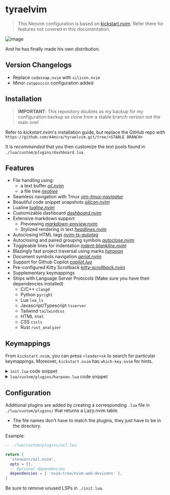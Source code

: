 
# tyraelvim

> This Neovim configuration is based on [kickstart.nvim](https://github.com/nvim-lua/kickstart.nvim).
> Refer there for features not covered in this documentation.

![image](https://github.com/44mira/tyraelvim/assets/116419708/e3e575d5-bc57-4f3d-9b1d-640e28fd75da)
    
And he has finally made his own distribution.

## Version Changelogs

- Replace `codesnap.nvim` with `silicon.nvim`
- Minor `catppuccin` configuration added

## Installation

> **IMPORTANT**: This repository doubles as my backup for my configuration backup so clone from a stable branch version not the main one!

Refer to *kickstart.nvim*'s installation guide, but replace the GitHub repo with `https://github.com/44mira/tyraelvim.git/tree/<STABLE BRANCH>`

It is *recommended* that you then customize the text pools found in `./lua/custom/plugins/dashboard.lua`.

## Features

- File handling using:
    - a text buffer *[oil.nvim](https://github.com/stevearc/oil.nvim)*
    - a file tree *[neotree](https://github.com/nvim-neo-tree/neo-tree.nvim)*
- Seamless navigation with Tmux *[vim-tmux-navigator](https://github.com/christoomey/vim-tmux-navigator)*
- Beautiful code snippet snapshots *[silicon.nvim](https://github.com/michaelrommel/nvim-silicon)*
- Lualine *[lualine.nvim](https://github.com/nvim-lualine/lualine.nvim)*
- Customizable dashboard *[dashboard.nvim](https://github.com/MeanderingProgrammer/dashboard.nvim)*
- Extensive markdown support
    - Previewing *[markdown-preview.nvim](https://github.com/iamcco/markdown-preview.nvim)*
    - Stylized rendering in text *[headlines.nvim](https://github.com/lukas-reineke/headlines.nvim)*
- Autoclosing HTML tags *[nvim-ts-autotag](https://github.com/windwp/nvim-ts-autotag)*
- Autoclosing and paired grouping symbols *[autoclose.nvim](https://github.com/m4xshen/autoclose.nvim)*
- Toggleable lines for indentation *[indent-blankline.nvim](https://github.com/lukas-reineke/indent-blankline.nvim)*
- Blazingly fast project traversal using marks *[harpoon](https://github.com/ThePrimeagen/harpoon)*
- Document symbols navigation *[aerial.nvim](https://github.com/stevearc/aerial.nvim)*
- Support for Github Copilot *[copilot.lua](https://github.com/zbirenbaum/copilot.lua)*
- Pre-configured Kitty Scrollback *[kitty-scrollback.nvim](https://github.com/mikesmithgh/kitty-scrollback.nvim)*
- Supplementary keymappings
- Ships with Language Server Protocols (Make sure you have their dependencies
  installed)
    - C/C++ `clangd`
    - Python `pyright`
    - Lua `lua_ls`
    - Javascript/Typescript `tsserver`
    - Tailwind `tailwindcss`
    - HTML `html`
    - CSS `cssls`
    - Rust `rust_analyzer`

## Keymappings

From `kickstart.nvim`, you can press `<leader>sk` to search for particular keymappings. Moreover, `kickstart.nvim` has `which-key.nvim` for hints.

<details>
  <summary> <code>init.lua</code> code snippet</summary>

```lua
-- ./init.lua
-- shorthand for binding keymap
local bind = vim.keymap.set

-- Open File tree
bind('n', '<leader>t', '<cmd>Neotree toggle reveal<CR>', { desc = 'Open Neo[T]ree' })

-- Open an Oil buffer
bind('n', '<leader>f', '<cmd>Oil<CR>', { desc = 'Open [F]ile explorer buffer' })

-- Toggle lines for indented
bind('n', '<leader>i', '<cmd>IBLEnable | set cc=80<CR>', { desc = 'Enable Indent Blank Line' })
bind('n', '<leader>j', '<cmd>IBLDisable | set cc=0<CR>', { desc = 'Disable Indent Blank Line' })

-- Additional normal bind shortcut for ergonomics
bind('i', 'jk', '<Esc>', { desc = 'Normal mode' })

-- Close a tab
bind('n', '<leader>bd', '<cmd>bd<CR>', { desc = '[B]uffer [D]elete' })

-- Cycle through tabs
bind('n', '<leader>[', '<cmd>bp<CR>', { desc = '[[] Previous Buffer' })
bind('n', '<leader>]', '<cmd>bn<CR>', { desc = '[]] Next Buffer' })

-- Select mode code snippet
bind('v', '<leader><leader>', ':Silicon<cr>', { desc = '[ ][ ] Take code snapshot' })

-- Markdown preview
bind('n', '<leader>pm', '<cmd>MarkdownPreviewToggle<CR>', { desc = '[P]review [M]arkdown' })

-- Note taking
bind('n', '<leader>nb', '<cmd>:enew<CR>', { desc = '[N]ew [B]uffer' })
```

</details> 
<details>
  <summary> <code>lua/custom/plugins/harpoon.lua</code> code snippet</summary>

```lua
-- lua/custom/plugins/harpoon.lua

-- Mark creation and finding
bind('n', '<leader>m', require('harpoon.mark').add_file, { desc = '[M]ake mark' })
bind('n', '<leader>o', require('harpoon.ui').toggle_quick_menu, { desc = '[O]pen marks' })
bind('n', '<leader>sm', '<cmd>Telescope harpoon marks<CR>', { desc = '[S]earch [M]arks' })

-- Scroll through marks
bind('n', '<leader>wj', require('harpoon.ui').nav_prev, { desc = '[W]arp to previous mark' })
bind('n', '<leader>wk', require('harpoon.ui').nav_next, { desc = '[W]arp to next mark' })

-- Jump through marks like tabs
for i = 1, 9 do
    bind('n', ('<M-%d>'):format(i), function()
        require('harpoon.ui').nav_file(i)
    end, { desc = ('Jump to mark %d'):format(i) })
end
```
</details>

## Configuration

Additional plugins are added by creating a corresponding `.lua` file in `./lua/custom/plugins/` that returns a Lazy.nvim table.
- The file names don't have to match the plugins, they just have to be in the directory.

Example:

```lua
-- ./lua/custom/plugins/oil.lua

return {
  'stevearc/oil.nvim',
  opts = {},
  -- Optional dependencies
  dependencies = { 'nvim-tree/nvim-web-devicons' },
}
```

Be sure to remove unused LSPs in `./init.lua`.

